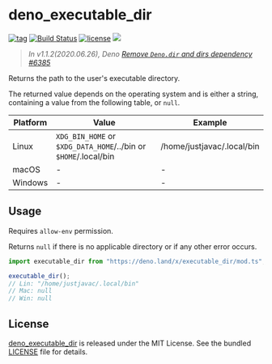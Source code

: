# deno_executable_dir

[![tag](https://img.shields.io/github/release/justjavac/deno_executable_dir)](https://github.com/justjavac/deno_executable_dir/releases)
[![Build Status](https://github.com/justjavac/deno_executable_dir/workflows/ci/badge.svg?branch=master)](https://github.com/justjavac/deno_executable_dir/actions)
[![license](https://img.shields.io/github/license/justjavac/deno_executable_dir)](https://github.com/justjavac/deno_executable_dir/blob/master/LICENSE)
[![](https://img.shields.io/badge/deno-v1.3-green.svg)](https://github.com/denoland/deno)

> _In v1.1.2(2020.06.26), Deno [Remove `Deno.dir` and dirs dependency #6385](https://github.com/denoland/deno/pull/6385)_

Returns the path to the user's executable directory.

The returned value depends on the operating system and is either a string,
containing a value from the following table, or `null`.

|Platform | Value                                                           | Example                    |
| ------- | --------------------------------------------------------------- | ---------------------------|
| Linux   | `XDG_BIN_HOME` or `$XDG_DATA_HOME`/../bin or `$HOME`/.local/bin | /home/justjavac/.local/bin |
| macOS   | -                                                               | -                          |
| Windows | -                                                               | -                          |

## Usage

Requires `allow-env` permission.

Returns `null` if there is no applicable directory or if any other error occurs.

```ts
import executable_dir from "https://deno.land/x/executable_dir/mod.ts";

executable_dir();
// Lin: "/home/justjavac/.local/bin"
// Mac: null
// Win: null
```

## License

[deno_executable_dir](https://github.com/justjavac/deno_executable_dir) is released under the MIT License. See the bundled [LICENSE](./LICENSE) file for details.
